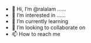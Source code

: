 - 👋 Hi, I’m @ralalam ......
- 👀 I’m interested in ......
- 🌱 I’m currently learning
- 💞️ I’m looking to collaborate on 
- 📫 How to reach me 

<!---
ralalam/ralalam is a ✨ special ✨ repository because its `README.md` (this file) appears on your GitHub profile.
You can click the Preview link to take a look at your changes.
--->

